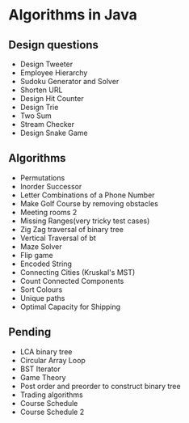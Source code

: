 # Algorithms in Java
## Design questions
* Design Tweeter
* Employee Hierarchy
* Sudoku Generator and Solver
* Shorten URL
* Design Hit Counter
* Design Trie
* Two Sum
* Stream Checker
* Design Snake Game
## Algorithms
* Permutations
* Inorder Successor
* Letter Combinations of a Phone Number
* Make Golf Course by removing obstacles
* Meeting rooms 2
* Missing Ranges(very tricky test cases)
* Zig Zag traversal of binary tree
* Vertical Traversal of bt
* Maze Solver
* Flip game 
* Encoded String
* Connecting Cities (Kruskal's MST)
* Count Connected Components
* Sort Colours
* Unique paths
* Optimal Capacity for Shipping
## Pending
* LCA binary tree
* Circular Array Loop
* BST Iterator
* Game Theory
* Post order and preorder to construct binary tree
* Trading algorithms
* Course Schedule
* Course Schedule 2


